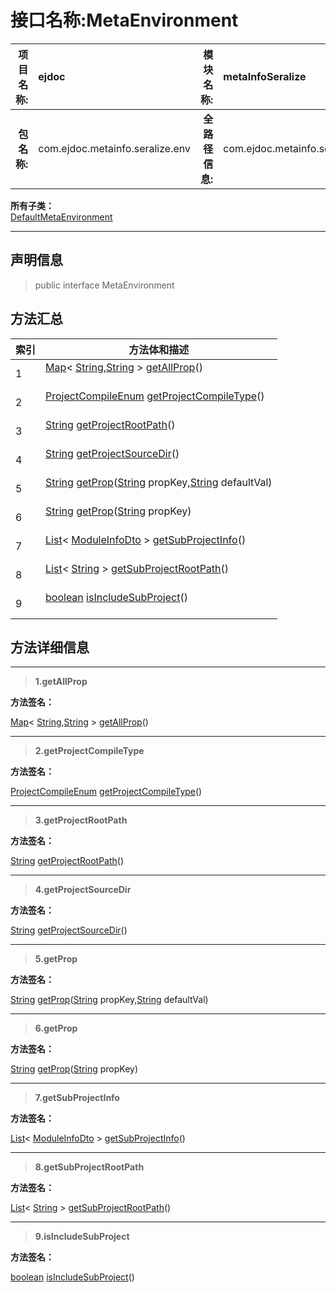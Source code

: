 # 接口名称:MetaEnvironment

|  **项目名称:**    |  ejdoc    |   **模块名称:**   |metaInfoSeralize|
| ----: | :---- | ----: |:---- |
|   **包名称:**   |  com.ejdoc.metainfo.seralize.env    |   **全路径信息:**   |com.ejdoc.metainfo.seralize.env.MetaEnvironment|













**所有子类：**  
[DefaultMetaEnvironment](/metaInfoSeralize/com/ejdoc/metainfo/seralize/env/impl/DefaultMetaEnvironment.md)





---

## 声明信息

> public interface MetaEnvironment     














## 方法汇总

|   索引  |    方法体和描述   |
| ---- | ---- |
|1|[Map](https://docs.oracle.com/javase/8/docs/api/java/util/Map.html?is-external=true)< [String](https://docs.oracle.com/javase/8/docs/api/java/lang/String.html?is-external=true),[String](https://docs.oracle.com/javase/8/docs/api/java/lang/String.html?is-external=true) > [getAllProp](#getallprop)()   <br/><br/>|
|2|[ProjectCompileEnum](/metaInfoSeralize/com/ejdoc/metainfo/seralize/enums/ProjectCompileEnum.md) [getProjectCompileType](#getprojectcompiletype)()   <br/><br/>|
|3|[String](https://docs.oracle.com/javase/8/docs/api/java/lang/String.html?is-external=true) [getProjectRootPath](#getprojectrootpath)()   <br/><br/>|
|4|[String](https://docs.oracle.com/javase/8/docs/api/java/lang/String.html?is-external=true) [getProjectSourceDir](#getprojectsourcedir)()   <br/><br/>|
|5|[String](https://docs.oracle.com/javase/8/docs/api/java/lang/String.html?is-external=true) [getProp](#getprop-string-string)([String](https://docs.oracle.com/javase/8/docs/api/java/lang/String.html?is-external=true) propKey,[String](https://docs.oracle.com/javase/8/docs/api/java/lang/String.html?is-external=true) defaultVal)   <br/><br/>|
|6|[String](https://docs.oracle.com/javase/8/docs/api/java/lang/String.html?is-external=true) [getProp](#getprop-string)([String](https://docs.oracle.com/javase/8/docs/api/java/lang/String.html?is-external=true) propKey)   <br/><br/>|
|7|[List](https://docs.oracle.com/javase/8/docs/api/java/util/List.html?is-external=true)< [ModuleInfoDto](/metaInfoSeralize/com/ejdoc/metainfo/seralize/dto/ModuleInfoDto.md) > [getSubProjectInfo](#getsubprojectinfo)()   <br/><br/>|
|8|[List](https://docs.oracle.com/javase/8/docs/api/java/util/List.html?is-external=true)< [String](https://docs.oracle.com/javase/8/docs/api/java/lang/String.html?is-external=true) > [getSubProjectRootPath](#getsubprojectrootpath)()   <br/><br/>|
|9|[boolean](https://docs.oracle.com/javase/8/docs/api/java/lang/Boolean.html?is-external=true) [isIncludeSubProject](#isincludesubproject)()   <br/><br/>|







## 方法详细信息


---

> **1.<span id="getallprop">getAllProp</span>**

**方法签名：** 

  [Map](https://docs.oracle.com/javase/8/docs/api/java/util/Map.html?is-external=true)< [String](https://docs.oracle.com/javase/8/docs/api/java/lang/String.html?is-external=true),[String](https://docs.oracle.com/javase/8/docs/api/java/lang/String.html?is-external=true) > [getAllProp](#getallprop)()   










---

> **2.<span id="getprojectcompiletype">getProjectCompileType</span>**

**方法签名：** 

  [ProjectCompileEnum](/metaInfoSeralize/com/ejdoc/metainfo/seralize/enums/ProjectCompileEnum.md) [getProjectCompileType](#getprojectcompiletype)()   










---

> **3.<span id="getprojectrootpath">getProjectRootPath</span>**

**方法签名：** 

  [String](https://docs.oracle.com/javase/8/docs/api/java/lang/String.html?is-external=true) [getProjectRootPath](#getprojectrootpath)()   










---

> **4.<span id="getprojectsourcedir">getProjectSourceDir</span>**

**方法签名：** 

  [String](https://docs.oracle.com/javase/8/docs/api/java/lang/String.html?is-external=true) [getProjectSourceDir](#getprojectsourcedir)()   










---

> **5.<span id="getprop-string-string">getProp</span>**

**方法签名：** 

  [String](https://docs.oracle.com/javase/8/docs/api/java/lang/String.html?is-external=true) [getProp](#getprop-string-string)([String](https://docs.oracle.com/javase/8/docs/api/java/lang/String.html?is-external=true) propKey,[String](https://docs.oracle.com/javase/8/docs/api/java/lang/String.html?is-external=true) defaultVal)   










---

> **6.<span id="getprop-string">getProp</span>**

**方法签名：** 

  [String](https://docs.oracle.com/javase/8/docs/api/java/lang/String.html?is-external=true) [getProp](#getprop-string)([String](https://docs.oracle.com/javase/8/docs/api/java/lang/String.html?is-external=true) propKey)   










---

> **7.<span id="getsubprojectinfo">getSubProjectInfo</span>**

**方法签名：** 

  [List](https://docs.oracle.com/javase/8/docs/api/java/util/List.html?is-external=true)< [ModuleInfoDto](/metaInfoSeralize/com/ejdoc/metainfo/seralize/dto/ModuleInfoDto.md) > [getSubProjectInfo](#getsubprojectinfo)()   










---

> **8.<span id="getsubprojectrootpath">getSubProjectRootPath</span>**

**方法签名：** 

  [List](https://docs.oracle.com/javase/8/docs/api/java/util/List.html?is-external=true)< [String](https://docs.oracle.com/javase/8/docs/api/java/lang/String.html?is-external=true) > [getSubProjectRootPath](#getsubprojectrootpath)()   










---

> **9.<span id="isincludesubproject">isIncludeSubProject</span>**

**方法签名：** 

  [boolean](https://docs.oracle.com/javase/8/docs/api/java/lang/Boolean.html?is-external=true) [isIncludeSubProject](#isincludesubproject)()   









